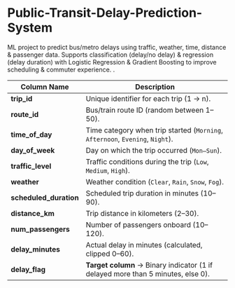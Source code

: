 # Public-Transit-Delay-Prediction-System
ML project to predict bus/metro delays using traffic, weather, time, distance &amp; passenger data. Supports classification (delay/no delay) &amp; regression (delay duration) with Logistic Regression &amp; Gradient Boosting to improve scheduling &amp; commuter experience.                                                    .

| Column Name             | Description                                                                      |
| ----------------------- | -------------------------------------------------------------------------------- |
| **trip\_id**            | Unique identifier for each trip (1 → n).                                         |
| **route\_id**           | Bus/train route ID (random between 1–50).                                        |
| **time\_of\_day**       | Time category when trip started (`Morning`, `Afternoon`, `Evening`, `Night`).    |
| **day\_of\_week**       | Day on which the trip occurred (`Mon–Sun`).                                      |
| **traffic\_level**      | Traffic conditions during the trip (`Low`, `Medium`, `High`).                    |
| **weather**             | Weather condition (`Clear`, `Rain`, `Snow`, `Fog`).                              |
| **scheduled\_duration** | Scheduled trip duration in minutes (10–90).                                      |
| **distance\_km**        | Trip distance in kilometers (2–30).                                              |
| **num\_passengers**     | Number of passengers onboard (10–120).                                           |
| **delay\_minutes**      | Actual delay in minutes (calculated, clipped 0–60).                              |
| **delay\_flag**         | **Target column** → Binary indicator (1 if delayed more than 5 minutes, else 0). |

